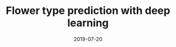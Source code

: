 ---
layout: default
modal-id: 4
title: Flower type prediction with deep learning
date: 2019-07-20
img: aipnd_sample.png
alt: aipnd_sample
project-date: July 2019
category: CNN, Deep Learning, vgg16, Data augmentation, Image recognition
short-description: A command line application for fine tuning a pretrained vgg 16 model for image recognition task which predicts the flower type for input flower image.
description: Train an image classifier to recognize different species of flowers, with input image of size 224 x 224 .
solution: A neural network is created using a pretrained vgg16 model with its fully connected layer replaced with another set of fully connected layer with 102 outputs as we have to predict out of 102 different species of flowers.
results: The training results were achieved with the help of google colab GPU which took around 10 minutes to complete for processing a set of 1500 number of 224 x 224 sized images achieving an accuracy of 83 % while training and a testing accuracy of 86 %. This results were improved after considering data augmentation (rotating and resizing) the images during the preprocessing step.
github_url: https://github.com/prabhupad26/aipnd_prabhu
---